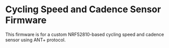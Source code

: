 # Cycling Speed and Cadence Sensor Firmware

This firmware is for a custom NRF52810-based cycling speed and cadence sensor using ANT+ protocol.